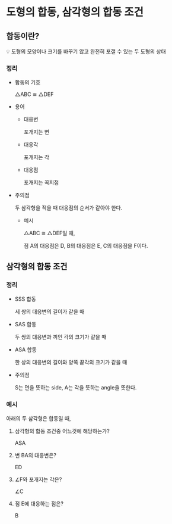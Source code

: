 # 도형의 합동, 삼각형의 합동 조건

## 합동이란?

<aside>
💡 도형의 모양이나 크기를 바꾸기 않고 완전히 포갤 수 있는 두 도형의 상태

</aside>

### 정리

- 합동의 기호

    △ABC ≅ △DEF

- 용어
    - 대응변

        포개지는 변

    - 대응각

        포개지는 각

    - 대응점

        포개지는 꼭지점

- 주의점

    두 삼각형을 적을 때 대응점의 순서가 같아야 한다.

    - 예시

        △ABC ≅ △DEF일 때,

        점 A의 대응점은 D, B의 대응점은 E, C의 대응점을 F이다.


## 삼각형의 합동 조건

### 정리

- SSS 합동

    세 쌍의 대응변의 길이가 같을 때

- SAS 합동

    두 쌍의 대응변과 끼인 각의 크기가 같을 때

- ASA 합동

    한 상의 대응변의 길이와 양쪽 끝각의 크기가 같을 때

- 주의점

    S는 면을 뜻하는 side, A는 각을 뜻하는 angle을 뜻한다.


### 예시

아래의 두 삼각형은 합동일 때,

1. 삼각형의 합동 조건중 어느것에 해당하는가?

    ASA

2. 변 BA의 대응변은?

    ED

3. ∠F와 포개지는 각은?

    ∠C

4. 점 E에 대응하는 점은?

    B
